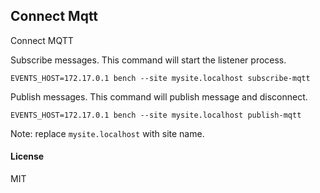 ## Connect Mqtt

Connect MQTT

Subscribe messages. This command will start the listener process.

```shell
EVENTS_HOST=172.17.0.1 bench --site mysite.localhost subscribe-mqtt
```

Publish messages. This command will publish message and disconnect.

```shell
EVENTS_HOST=172.17.0.1 bench --site mysite.localhost publish-mqtt
```

Note: replace `mysite.localhost` with site name.

#### License

MIT
